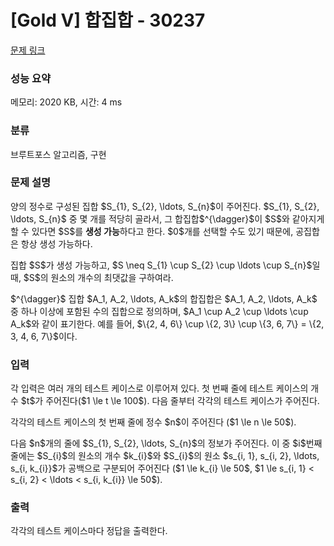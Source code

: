 # [Gold V] 합집합 - 30237 

[문제 링크](https://www.acmicpc.net/problem/30237) 

### 성능 요약

메모리: 2020 KB, 시간: 4 ms

### 분류

브루트포스 알고리즘, 구현

### 문제 설명

<p>양의 정수로 구성된 집합 $S_{1}, S_{2}, \ldots, S_{n}$이 주어진다. $S_{1}, S_{2}, \ldots, S_{n}$ 중 몇 개를 적당히 골라서, 그 합집합$^{\dagger}$이 $S$와 같아지게 할 수 있다면 $S$를 <strong>생성 가능</strong>하다고 한다. $0$개를 선택할 수도 있기 때문에, 공집합은 항상 생성 가능하다.</p>

<p>집합 $S$가 생성 가능하고, $S \neq S_{1} \cup S_{2} \cup \ldots \cup S_{n}$일 때, $S$의 원소의 개수의 최댓값을 구하여라.</p>

<p>$^{\dagger}$ 집합 $A_1, A_2, \ldots, A_k$의 합집합은 $A_1, A_2, \ldots, A_k$ 중 하나 이상에 포함된 수의 집합으로 정의하며, $A_1 \cup A_2 \cup \ldots \cup A_k$와 같이 표기한다. 예를 들어, $\{2, 4, 6\} \cup \{2, 3\} \cup \{3, 6, 7\} = \{2, 3, 4, 6, 7\}$이다.</p>

### 입력 

 <p>각 입력은 여러 개의 테스트 케이스로 이루어져 있다. 첫 번째 줄에 테스트 케이스의 개수 $t$가 주어진다($1 \le t \le 100$). 다음 줄부터 각각의 테스트 케이스가 주어진다.</p>

<p>각각의 테스트 케이스의 첫 번째 줄에 정수 $n$이 주어진다 ($1 \le n \le 50$).</p>

<p>다음 $n$개의 줄에 $S_{1}, S_{2}, \ldots, S_{n}$의 정보가 주어진다. 이 중 $i$번째 줄에는 $S_{i}$의 원소의 개수 $k_{i}$와 $S_{i}$의 원소 $s_{i, 1}, s_{i, 2}, \ldots, s_{i, k_{i}}$가 공백으로 구분되어 주어진다 ($1 \le k_{i} \le 50$, $1 \le s_{i, 1} < s_{i, 2} < \ldots < s_{i, k_{i}} \le 50$).</p>

### 출력 

 <p>각각의 테스트 케이스마다 정답을 출력한다.</p>

